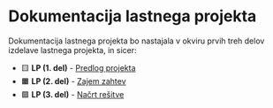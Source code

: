 # Dokumentacija lastnega projekta

Dokumentacija lastnega projekta bo nastajala v okviru prvih treh delov izdelave lastnega projekta, in sicer:

* :yellow_square: **LP (1. del)** - [Predlog projekta](predlog-projekta)
* :orange_square: **LP (2. del)** - [Zajem zahtev](zajem-zahtev)
* :green_square: **LP (3. del)** - [Načrt rešitve](nacrt)